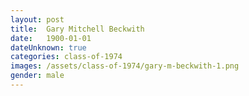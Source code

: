 ```yaml
---
layout: post
title:  Gary Mitchell Beckwith
date:   1900-01-01
dateUnknown: true
categories: class-of-1974
images: /assets/class-of-1974/gary-m-beckwith-1.png
gender: male
---
```

